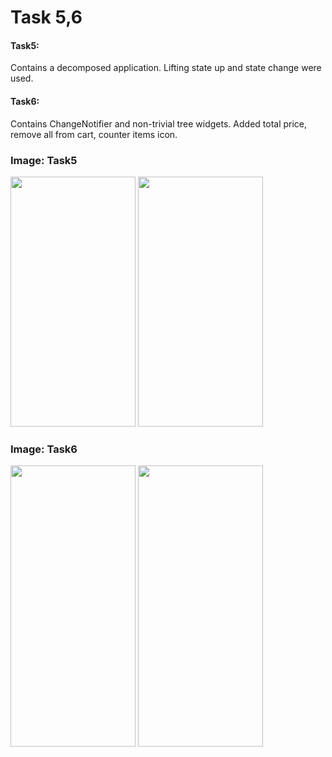 <h1>Task 5,6</h1>
<h4>Task5:</h4> <p>Contains a decomposed application. Lifting state up and state change were used.</p>
<h4>Task6:</h4> <p>Contains ChangeNotifier and non-trivial tree widgets. Added total price, remove all from cart, counter items icon. </p>
<h3>Image: Task5</h3>
<div style="display: ">

  <img src="https://github.com/anastasiiavelma/Task5-EmpatSchool/assets/103375322/0f1e341f-46ec-4d1f-86cd-0b853b828254" style="height: 400px; width: 200px;">
  <img src="https://github.com/anastasiiavelma/Task5-EmpatSchool/assets/103375322/29604407-3d1d-4dc7-aab9-ea3e3bb50546" style="height: 400px; width: 200px;">
</div>

<h3>Image: Task6</h3>
<div style="display: ">
  <img src="https://github.com/anastasiiavelma/Projects-CakeStore-EmpatSchool/assets/103375322/e46d6b50-4d38-4e7f-8ef2-ee6347d05ab1" style="height: 450px; width: 200px;">
  <img src="https://github.com/anastasiiavelma/Projects-CakeStore-EmpatSchool/assets/103375322/8dd83877-e36c-4de3-a747-dea3b8dc6b82" style="height: 450px; width: 200px;">
</div>
